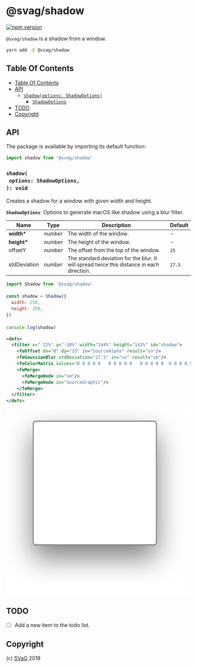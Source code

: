 # @svag/shadow

[![npm version](https://badge.fury.io/js/%40svag%2Fshadow.svg)](https://npmjs.org/package/@svag/shadow)

`@svag/shadow` is a shadow from a window.

```sh
yarn add -E @svag/shadow
```

## Table Of Contents

- [Table Of Contents](#table-of-contents)
- [API](#api)
  * [`shadow(options: ShadowOptions)`](#shadowoptions-shadowoptions-void)
    * [`ShadowOptions`](#shadowoptions)
- [TODO](#todo)
- [Copyright](#copyright)

## API

The package is available by importing its default function:

```js
import shadow from '@svag/shadow'
```

### `shadow(`<br/>&nbsp;&nbsp;`options: ShadowOptions,`<br/>`): void`

Creates a shadow for a window with given width and height.

__<a name="shadowoptions">`ShadowOptions`</a>__: Options to generate macOS like  shadow using a blur filter.

| Name | Type | Description | Default |
| ---- | ---- | ----------- | ------- |
| __width*__ | _number_ | The width of the window. | - |
| __height*__ | _number_ | The height of the window. | - |
| offsetY | _number_ | The offset from the top of the window. | `25` |
| stdDeviation | _number_ | The standard deviation for the blur. It will spread twice this distance in each direction. | `27.5` |

```js
import Shadow from '@svag/shadow'

const shadow = Shadow({
  width: 250,
  height: 250,
})

console.log(shadow)
```

```svg
<defs>
  <filter x="-22%" y="-10%" width="144%" height="142%" id="shadow">
    <feOffset dx="0" dy="25" in="SourceAlpha" result="so"/>
    <feGaussianBlur stdDeviation="27.5" in="so" result="sb"/>
    <feColorMatrix values="0 0 0 0 0   0 0 0 0 0   0 0 0 0 0  0 0 0 0.5 0"   type="matrix" in="sb" result="sm"/>
    <feMerge>
      <feMergeNode in="sm"/>
      <feMergeNode in="SourceGraphic"/>
    </feMerge>
  </filter>
</defs>
```

![generated shadow](images/shadow.svg)

## TODO

- [ ] Add a new item to the todo list.

## Copyright

(c) [SVaG][1] 2018

[1]: https://svag.co
